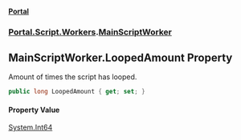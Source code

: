 #### [Portal](index.md 'index')
### [Portal.Script.Workers](Portal.Script.Workers.md 'Portal.Script.Workers').[MainScriptWorker](MainScriptWorker.md 'Portal.Script.Workers.MainScriptWorker')

## MainScriptWorker.LoopedAmount Property

Amount of times the script has looped.

```csharp
public long LoopedAmount { get; set; }
```

#### Property Value
[System.Int64](https://docs.microsoft.com/en-us/dotnet/api/System.Int64 'System.Int64')